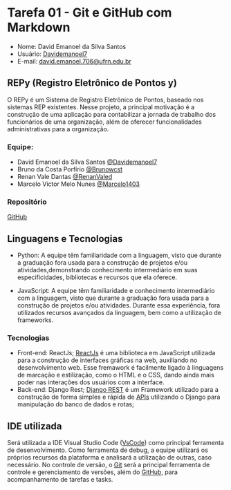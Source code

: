 # Tarefa 01 - Git e GitHub com Markdown
- Nome: David Emanoel da Silva Santos
- Usuário: [Davidemanoel7](github.com/Davidemanoel7)
- E-mail: david.emanoel.706@ufrn.edu.br


## REPy (Registro Eletrônico de Pontos y)

O REPy é um Sistema de Registro Eletrônico de Pontos, baseado nos sistemas REP existentes. Nesse projeto, a principal motivação é a construção de uma aplicação para contabilizar a jornada de trabalho dos funcionários de uma organização, além de oferecer funcionalidades administrativas para a organização.


### Equipe:

- David Emanoel da Silva Santos [@Davidemanoel7](https://github.com/Davidemanoel7)
- Bruno da Costa Porfírio [@Brunowcst](https://github.com/Brunowcst)
- Renan Vale Dantas [@RenanValed](https://github.com/RenanValed)
- Marcelo Victor Melo Nunes [@Marcelo1403](https://github.com/Marcelo1403)

### Repositório
[GitHub](https://github.com/Brunowcst/SistemasDeControleDePontos)

## Linguagens e Tecnologias

* Python: A equipe têm familiaridade com a linguagem, visto que durante a graduação fora usada para a construção de projetos e/ou atividades,demonstrando conhecimento intermediário em suas especificidades, bibliotecas e recursos que ela oferece.

* JavaScript: A equipe têm familiaridade e conhecimento intermediário com a linguagem, visto que durante a graduação fora usada para a construção de projetos e/ou atividades. Durante essa experiência, fora utilizados recursos avançados da linguagem, bem como a utilização de frameworks.

### Tecnologias

* Front-end: ReactJs;
    [ReactJs](https://legacy.reactjs.org/) é uma biblioteca em JavaScript utilizada para a construção de interfaces gráficas na web, auxiliando no desenvolvimento web. Esse fremawork é facilmente ligado à linguagens de marcação e estilização, como o HTML e o CSS, dando ainda mais poder nas interações dos usuários com a interface.
* Back-end: Django Rest;
    [Django REST](https://www.django-rest-framework.org/) é um Framework utilizado para a construção de forma simples e rápida de [APIs](https://aws.amazon.com/pt/what-is/api/) utilizando o Django para manipulação do banco de dados e rotas;

## IDE utilizada

Será utilizada a IDE Visual Studio Code ([VsCode](https://code.visualstudio.com/)) como principal ferramenta de desenvolvimento. Como ferramenta de debug, a equipe utilizará os próprios recursos da plataforma e analisará a utilização de outras, caso necessário. No controle de versão, o [Git](https://git-scm.com/) será a principal ferramenta de controle e gerenciamento de versões, além do [GitHub](https://github.com/), para acompanhamento de tarefas e tasks.